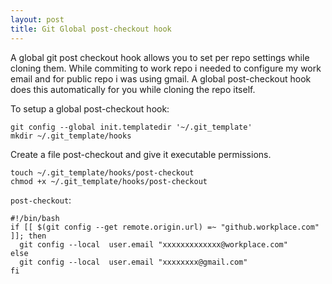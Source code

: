 ```yaml
---
layout: post
title: Git Global post-checkout hook
---
```


A global git post checkout hook allows you to set per repo settings while cloning them.
While commiting to work repo i needed to configure my work email and
for public repo i was using gmail.
A global post-checkout hook does this automatically for you while cloning the repo itself.

To setup a global post-checkout hook:
```
git config --global init.templatedir '~/.git_template'
mkdir ~/.git_template/hooks
```

Create a file post-checkout and give it executable permissions.
```
touch ~/.git_template/hooks/post-checkout
chmod +x ~/.git_template/hooks/post-checkout
```

`post-checkout`:
```
#!/bin/bash
if [[ $(git config --get remote.origin.url) =~ "github.workplace.com" ]]; then
  git config --local  user.email "xxxxxxxxxxxxx@workplace.com"
else
  git config --local  user.email "xxxxxxxx@gmail.com"
fi
```

